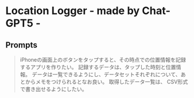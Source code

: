 # Location Logger - made by Chat-GPT5 -
## Prompts
>iPhoneの画面上のボタンをタップすると、その時点での位置情報を記録するアプリを作りたい。 記録するデータは、タップした時刻と位置情報。 データは一覧できるようにし、データセットそれぞれについて、あとからメモをつけられるとなお良い。 取得したデータ一覧は、 CSV形式で書き出せるようにしたい。
